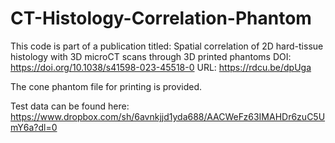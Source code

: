 # CT-Histology-Correlation-Phantom
This code is part of a publication titled:
Spatial correlation of 2D hard-tissue histology with 3D microCT scans through 3D printed phantoms
DOI: https://doi.org/10.1038/s41598-023-45518-0
URL: https://rdcu.be/dpUga

The cone phantom file for printing is provided.

Test data can be found here:
https://www.dropbox.com/sh/6avnkjjd1yda688/AACWeFz63IMAHDr6zuC5UmY6a?dl=0

